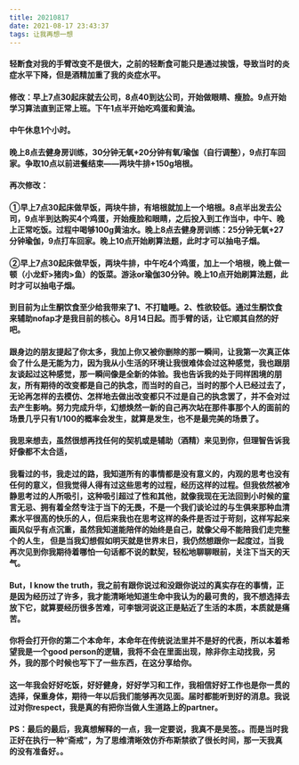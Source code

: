 ```yaml
---
title: 20210817
date: 2021-08-17 23:43:37
tags: 让我再想一想
---
```

#### 轻断食对我的手臂改变不是很大，之前的轻断食可能只是通过挨饿，导致当时的炎症水平下降，但是酒精加重了我的炎症水平。

#### 修改：早上7点30起床就去公司，8点40到达公司，开始做眼睛、瘦脸。9点开始学习算法直到正常上班。下午1点半开始吃鸡蛋和黄油。

#### 中午休息1个小时。

#### 晚上8点去健身房训练，30分钟无氧+20分钟有氧/瑜伽（自行调整），9点打车回家。争取10点以前进餐结束——两块牛排+150g培根。

#### 再次修改：
#### ①早上7点30起床做早饭，两块牛排，有培根就加上一个培根。8点半出发去公司，9点半到达购买4个鸡蛋，开始瘦脸和眼睛，之后投入到工作当中，中午、晚上正常吃饭。过程中喝够100g黄油水。晚上8点去健身房训练：25分钟无氧+27分钟瑜伽，9点打车回家。晚上10点开始刷算法题，此时才可以抽电子烟。
#### ②早上7点30起床做早饭，两块牛排，中午吃4个鸡蛋，加上一个培根，晚上做一顿（小龙虾>猪肉>鱼）的饭菜。游泳or瑜伽30分钟。晚上10点开始刷算法题，此时才可以抽电子烟。
#### 到目前为止生酮饮食至少给我带来了1、不打瞌睡。2、性欲较低。通过生酮饮食来辅助nofap才是我目前的核心。8月14日起。而手臂的话，让它顺其自然的好吧。


#### 跟身边的朋友提起了你太多，我加上你又被你删除的那一瞬间，让我第一次真正体会了什么是无能为力，因为我从小生活的环境让我很难体会过这种感觉，我也跟朋友谈起过这种感觉，那一瞬间像是全新的体验。我也告诉我的处于同样困境的朋友，所有期待的改变都是自己的执念，而当时的自己，当时的那个人已经过去了，无论再怎样的去模仿、怎样地去做出改变都只不过是自己的执念罢了，并不会对过去产生影响。努力完成升华，幻想焕然一新的自己再次站在那件事那个人的面前的场景几乎只有1/100的概率会发生，就算是发生，也不是最完美的场景了。
#### 我思来想去，虽然很想再找任何的契机或是辅助（酒精）来见到你，但理智告诉我好像都不太合适，
#### 我看过的书，我走过的路，我知道所有的事情都是没有意义的，内观的思考也没有任何的意义，但我觉得人得有过这些思考的过程，经历这样的过程。但我依然被冷静思考过的人所吸引，这种吸引超过了性和其他，就像我现在无法回到小时候的童言无忌、拥有着全然专注于当下的无畏，不是一个我们谈论过的与生俱来那种血清素水平很高的快乐的人，但后来我也在思考这样的条件是否过于苛刻，这样写起来画风似乎有点沉重，虽然我知道能陪伴的始终是自己，就像父母不能陪我们走完整个的人生， 但是当我幻想假如明天就是世界末日，我仍然想跟你一起度过，当我再次见到你我期待着哪怕一句话都不说的默契，轻松地聊聊眼前，关注下当天的天气。
#### But，I know the truth，我之前有跟你说过和没跟你说过的真实存在的事情，正是因为经历过了许多，我才能清晰地知道生命中我认为的最可贵的，我不想选择去放下它，就算要经历很多苦难，可李银河说这正是贴近了生活的本质，本质就是痛苦。
#### 你将会打开你的第二个本命年，本命年在传统说法里并不是好的代表，所以本着希望我是一个good person的逻辑，我将不会在里面出现，除非你主动找我，另外，我的那个时候也写下了一些东西，在这分享给你。
#### 这一年我会好好吃饭，好好健身，好好学习和工作，我相信好好工作也是你一贯的选择，保重身体，期待一年以后我们能够再次见面。届时都能听到好的消息。我说过对你respect，我是真的有把你当做人生道路上的partner。
#### PS：最后的最后，我真想解释的一点，我一定要说，我真不是吴签。。而是当时我正好在执行一种“斋戒”，为了思维清晰效仿乔布斯禁欲了很长时间，那一天我真的没有准备好。。